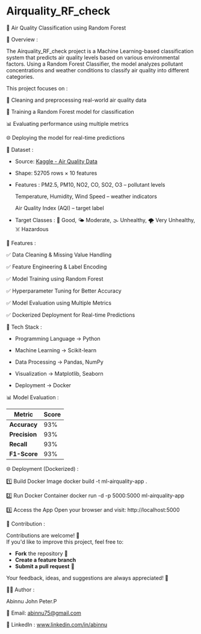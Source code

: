 # Airquality_RF_check

🌿 Air Quality Classification using Random Forest

📌 Overview : 

The Airquality_RF_check project is a Machine Learning-based classification system that predicts air quality levels based on various environmental factors. Using a Random Forest Classifier, the model analyzes pollutant concentrations and weather conditions to classify air quality into different categories.


This project focuses on :

🧹 Cleaning and preprocessing real-world air quality data

🌳 Training a Random Forest model for classification

📊 Evaluating performance using multiple metrics 

🌐 Deploying the model for real-time predictions


📂 Dataset :

* Source: [Kaggle - Air Quality Data](https://www.kaggle.com/datasets)
  
* Shape:  52705 rows × 10 features

* Features :
   PM2.5, PM10, NO2, CO, SO2, O3 – pollutant levels
  
   Temperature, Humidity, Wind Speed – weather indicators

   Air Quality Index (AQI) – target label

* Target Classes :
  🌿 Good,
  🌤 Moderate,
  🌫 Unhealthy,
  🌪 Very Unhealthy,
  ☠️ Hazardous


🚀 Features :

✅ Data Cleaning & Missing Value Handling

✅ Feature Engineering & Label Encoding

✅ Model Training using Random Forest

✅ Hyperparameter Tuning for Better Accuracy

✅ Model Evaluation using Multiple Metrics

✅ Dockerized Deployment for Real-time Predictions


🧠 Tech Stack :

* Programming Language → Python 

* Machine Learning → Scikit-learn

* Data Processing → Pandas, NumPy

* Visualization → Matplotlib, Seaborn

* Deployment → Docker


📊 Model Evaluation :

| Metric        | Score |
| ------------- | ----- |
| **Accuracy**  | 93%   |
| **Precision** | 93%   |
| **Recall**    | 93%   |
| **F1-Score**  | 93%   |


🌐 Deployment (Dockerized) :

1️⃣ Build Docker Image
docker build -t ml-airquality-app .

2️⃣ Run Docker Container
docker run -d -p 5000:5000 ml-airquality-app

3️⃣ Access the App
Open your browser and visit:
http://localhost:5000


🤝 Contribution :

Contributions are welcome! 🎉  
If you'd like to improve this project, feel free to:

- **Fork** the repository 🍴  
- **Create a feature branch**  
- **Submit a pull request** 🚀  

Your feedback, ideas, and suggestions are always appreciated! 🙌


👨‍💻 Author :

Abinnu John Peter.P

📧 Email: abinnu75@gmail.com

🔗 LinkedIn : www.linkedin.com/in/abinnu
